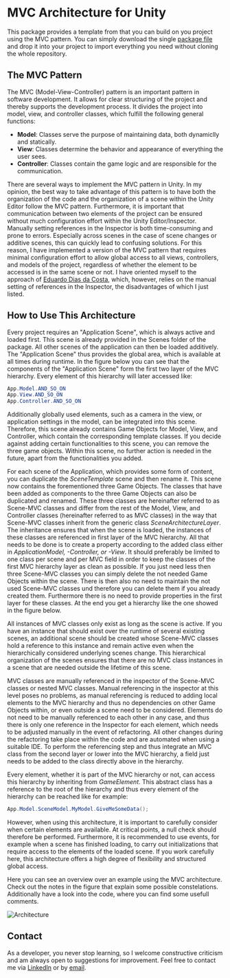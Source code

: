 # MVC Architecture for Unity
This package provides a template from that you can build on you project using the MVC pattern.
You can simply download the single [package file](Architecture.unitypackage) and drop it into your project to import everything you need without cloning the whole repository. 

## The MVC Pattern
The MVC (Model-View-Controller) pattern is an important pattern in software development. It allows for clear structuring of the project and thereby supports the development process. It divides the project into model, view, and controller classes, which fulfill the following general functions:

- **Model**: Classes serve the purpose of maintaining data, both dynamiclly and statically.
- **View**: Classes determine the behavior and appearance of everything the user sees.
- **Controller**: Classes contain the game logic and are responsible for the communication.

There are several ways to implement the MVC pattern in Unity. In my opinion, the best way to take advantage of this pattern is to have both the organization of the code and the organization of a scene within the Unity Editor follow the MVC pattern. Furthermore, it is important that communication between two elements of the project can be ensured without much configuration effort within the Unity Editor/Inspector. Manually setting references in the Inspector is both time-consuming and prone to errors. Especially across scenes in the case of scene changes or additive scenes, this can quickly lead to confusing solutions. For this reason, I have implemented a version of the MVC pattern that requires minimal configuration effort to allow global access to all views, controllers, and models of the project, regardless of whether the element to be accessed is in the same scene or not. I have oriented myself to the approach of [Eduardo Dias da Costa](https://www.toptal.com/unity-unity3d/unity-with-mvc-how-to-level-up-your-game-development), which, however, relies on the manual setting of references in the Inspector, the disadvantages of which I just listed.

## How to Use This Architecture
Every project requires an "Application Scene", which is always active and loaded first. This scene is already provided in the Scenes folder of the package. All other scenes of the application can then be loaded additively. The "Application Scene" thus provides the global area, which is available at all times during runtime. In the figure below you can see that the components of the "Application Scene" form the first two layer of the MVC hierarchy. Every element of this hierarchy will later accessed like:
```C#
App.Model.AND_SO_ON
App.View.AND_SO_ON
App.Controller.AND_SO_ON
```
Additionally globally used elements, such as a camera in the view, or application settings in the model, can be integrated into this scene. Therefore, this scene already contains Game Objects for Model, View, and Controller, which contain the corresponding template classes. If you decide against adding certain functionalities to this scene, you can remove the three game objects. Within this scene, no further action is needed in the future, apart from the functionalities you added.

For each scene of the Application, which provides some form of content, you can duplicate the *SceneTemplate* scene and then rename it. This scene now contains the forementioned three Game Objects. The classes that have been added as components to the three Game Objects can also be duplicated and renamed. These three classes are hereinafter referred to as Scene-MVC classes and differ from the rest of the Model, View, and Controller classes (hereinafter referred to as MVC classes) in the way that Scene-MVC classes inherit from the generic class *SceneArchitectureLayer*. The inheritance ensures that when the scene is loaded, the instances of these classes are referenced in first layer of the MVC hierarchy. All that needs to be done is to create a property according to the added class either in *ApplicationModel, -Controller, or -View*. It should preferably be limited to one class per scene and per MVC field in order to keep the classes of the first MVC hierarchy layer as clean as possible. If you just need less then three Scene-MVC classes you can simply delete the not needed Game Objects within the scene. There is then also no need to maintain the not used Scene-MVC classes und therefore you can delete them if you already created them. Furthermore there is no need to provide properties in the first layer for these classes. At the end you get a hierarchy like the one showed in the figure below.

All instances of MVC classes only exist as long as the scene is active. If you have an instance that should exist over the runtime of several existing scenes, an additional scene should be created whose Scene-MVC classes hold a reference to this instance and remain active even when the hierarchically considered underlying scenes change. This hierarchical organization of the scenes ensures that there are no MVC class instances in a scene that are needed outside the lifetime of this scene.

MVC classes are manually referenced in the inspector of the Scene-MVC classes or nested MVC classes. Manual referencing in the inspector at this level poses no problems, as manual referencing is reduced to adding local elements to the MVC hierarchy and thus no dependencies on other Game Objects within, or even outside a scene need to be considered. Elements do not need to be manually referenced to each other in any case, and thus there is only one reference in the Inspector for each element, which needs to be adjusted manually in the event of refactoring. All other changes during the refactoring take place within the code and are automated when using a suitable IDE. To perform the referencing step and thus integrate an MVC class from the second layer or lower into the MVC hierarchy, a field just needs to be added to the class directly above in the hierarchy.

Every element, whether it is part of the MVC hierarchy or not, can access this hierarchy by inheriting from *GameElement*. This abstract class has a reference to the root of the hierarchy and thus every element of the hierarchy can be reached like for example:

```C#
App.Model.SceneModel.MyModel.GiveMeSomeData();
```

However, when using this architecture, it is important to carefully consider when certain elements are available. At critical points, a null check should therefore be performed. Furthermore, it is recommended to use events, for example when a scene has finished loading, to carry out initializations that require access to the elements of the loaded scene. If you work carefully here, this architecture offers a high degree of flexibility and structured global access.

Here you can see an overview over an example using the MVC architecture. Check out the notes in the figure that explain some possible constelations. Additionally have a look into the code, where you can find some usefull comments.

![Architecture](https://github.com/19Chris98H/MVC_Architecture/assets/63323099/8bde7ff1-c022-4cee-863c-0d1a2899884a)

## Contact
As a developer, you never stop learning, so I welcome constructive criticism and am always open to suggestions for improvement. Feel free to contact me via [LinkedIn](https://www.linkedin.com/in/christian-h%C3%B6rath-0ba068201/) or by [email](mailto:hoerath.christian@gmail.com).
